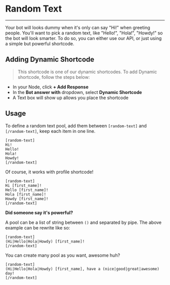 # Random Text
---
Your bot will looks dummy when it's only can say "Hi!" when greeting people. You'll want to pick a random text, like "Hello!", "Hola!", "Howdy!" so the bot will look smarter. To do so, you can either use our API, or just using a simple but powerful shortcode.

## Adding Dynamic Shortcode
> This shortcode is one of our dynamic shortcodes. To add Dynamic shortcode, follow the steps below:
- In your Node, click **+ Add Response**
- In the **Bot answer with** dropdown, select **Dynamic Shortcode**
- A Text box will show up allows you place the shortcode

## Usage
To define a random text pool, add them between `[random-text]` and `[/random-text]`, keep each item in one line.

```
[random-text]
Hi!
Hello!
Hola!
Howdy!
[/random-text]
```

Of course, it works with profile shortcode!

```
[random-text]
Hi [first_name]!
Hello [first_name]!
Hola [first_name]!
Howdy [first_name]!
[/random-text]
```

**Did someone say it's powerful?**

A pool can be a list of string between `()` and separated by pipe. The above example can be rewrite like so:
```
[random-text]
(Hi|Hello|Hola|Howdy) [first_name]!
[/random-text]
```

You can create many pool as you want, awesome huh?
```
[random-text]
(Hi|Hello|Hola|Howdy) [first_name], have a (nice|good|great|awesome) day!
[/random-text]
```